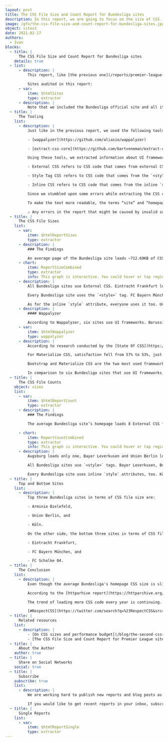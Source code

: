 ```yaml
---
layout: post
title: The CSS File Size and Count Report for Bundesliga sites
description: In this report, we are going to focus on the size of CSS. The aim of the report is to understand how much CSS code is needed to build a site.
image: /gfx/the-css-file-size-and-count-report-for-bundesliga-sites.jpg
object: sites3
date: 2021-02-17
authors:
  - Ivan
blocks:
  - title: |
      The CSS File Size and Count Report for Bundesliga sites
    details: true
  - list:
      - description: |
          This report, like [the previous one](/reports/premier-league-2021-02/), will focus on the size of CSS. We are going to find out how much CSS is needed to create a site.

          Sites audited in this report:
      - var:
          item: $htmlSites
          type: extractor
      - description: |
          Note that we included the Bundesliga official site and all its clubs.
  - title: |
      The Tooling
    list:
      - description: |
          Just like in the previous report, we used the following tools:

          - [wappalyzer](https://github.com/aliasio/wappalyzer)

          - [extract-css-core](https://github.com/bartveneman/extract-css-core)

          Using these tools, we extracted information about UI frameworks and the size of External CSS, Style tag CSS, and Inline CSS, where:

          - External CSS refers to CSS code that comes from external CSS files,

          - Style Tag CSS refers to CSS code that comes from the `<style>` tags, and

          - Inline CSS refers to CSS code that comes from the inline `style` attributes.

          Since we stumbled upon some errors while extracting the CSS code from these sites, like repetitive CSS files or `<style>` tags, we removed it from the report. The data collected might slightly differ from the actual data, but it is still close enough to get the “big picture” about CSS sizes.

          To make the text more readable, the terms “site” and “homepage” refer to the same thing: the site’s homepage.

          ⚠️ Any errors in the report that might be caused by invalid software are not deliberate and should be considered as such.
  - title: |
      The CSS File Sizes
    list:
      - var:
          item: $htmlReportSizes
          type: extractor
      - description: |
          ### The Findings

          An average page of the Bundesliga site loads ~712.69KB of CSS code. Compared to the Premier League report, that is 3.30% less CSS code. ~89.66% of the CSS code comes from the External CSS file, ~10% comes from the `<style>` tags, and ~0.34% comes from the inline `style` attributes. Compared to the Premier League report, an average Bundesliga site uses ~3.56% more External CSS, ~39.76% less CSS coming from the `<style>` tags, and ~3.54% less from inline `style` attributes.
      - chart:
          item: ReportSizeCombined
          type: extractor
          info: This graph is interactive. You could hover or tap regions to see extra information and enable or disable specific metrics by clicking on a label below the graph.
      - description: |
          All Bundesliga sites use External CSS. Eintracht Frankfurt loads almost 1.5MB, Borussia Mönchengladbach, FC Bayern München and Schalke 04 use about ~ 1MB.

          Every Bundesliga site uses the `<style>` tag. FC Bayern München loads the most CSS, 287KB. Following are Schalke 04 with 230.07KB, Hoffenheim with 229.08KB, and FC Köln with 229.01KB. Sites with the least `<style>` tag CSS code count only a few bytes, like Mainz 05 and Hertha.

          As for the inline `style` attribute, everyone uses it too. Union Berlin uses the most with 9.84KB, Arminia Bielefeld and SV Werder Bremen use half of that, and Köln uses the least, only 422B.
      - description: |
          #### Wappalyzer

          According to Wappalyzer, six sites use UI frameworks. Borussia Dortmund uses Materialize CSS. Hoffenheim, Freiburg, Hertha, Schalke 04, and Mainz 05 use Bootstrap.
      - var:
          item: $htmlWappalyzer
          type: wappalyzer
      - description: |
          According to research conducted by the [State Of CSS](https://2020.stateofcss.com/en-US/technologies/css-frameworks/), satisfaction with Bootstrap is declining. In 2019, 52% of respondents claimed they are satisfied, while the following year, the satisfaction dropped to 48%. Interest in Bootstrap in both years is held by 17% of all respondents. Usage fell from 87% to 86% within one year, and awareness ratio rankings for both years are 100%.

          For Materialize CSS, satisfaction fell from 57% to 53%, just like the interest fell from 37% to 29%. The usage has increased from 30% to 33%, just like the awareness increased from 72% to 76%.

          Bootstrap and Materialize CSS are the two most used frameworks, and Bundesliga sites follow the statistics here.

          In comparison to six Bundesliga sites that use UI frameworks, only three Premier League sites use them. Since there are 19 sites in the Bundesliga report compared to 21 Premier League sites, we could see that Bundesliga sites rely on UI frameworks more heavily.
  - title: |
      The CSS File Counts
    object: sizes
    list:
      - var:
          item: $htmlReportCount
          type: extractor
      - description: |
          ### The Findings

          The average Bundesliga site’s homepage loads 8 External CSS files, 5 `<style>` tags, and 30 `style` attributes.

      - chart:
          item: ReportCountCombined
          type: extractor
          info: This graph is interactive. You could hover or tap regions to see extra information and enable or disable specific metrics by clicking on a label below the graph.
      - description: |
          Augsburg loads only one, Bayer Leverkusen and Union Berlin load two, while the Bundesliga site loads 40 External CSS files.

          All Bundesliga sites use `<style>` tags. Bayer Leverkusen, Borussia Mönchengladbach, Eintracht Frankfurt, Mainz 05 and Hertha use a single `<style>` tag. The Bundesliga site loads 39 `<style>` tags, and the second largest in the group is FC Bayern München with 16 `<style>` tags. Other clubs range from 2 to 8 `<style>` tags.

          Every Bundesliga site uses inline `style` attributes, too. Köln, Stuttgart, and Wolfsburg use only a few `style` attributes, Arminia Bielefeld and SV Werder Bremen use about 60 `style` attributes, while Union Berlin uses as many as 154 `style` attributes.
  - title: |
      Top and Bottom Sites
    list:
      - description: |
          Top three Bundesliga sites in terms of CSS file size are:

          - Arminia Bielefeld,

          - Union Berlin, and

          - Köln.

          On the other side, the bottom three sites in terms of CSS file size are:

          - Eintracht Frankfurt,

          - FC Bayern München, and

          - FC Schalke 04.
  - title: |
      The Conclusion
    list:
      - description: |
          Even though the average Bundesliga's homepage CSS size is slightly lighter than the average Premier League's homepage CSS size, it is still too big.

          According to the [httparhive report](https://httparchive.org/reports/page-weight#bytesCss), the sum of transfer size kilobytes of all external stylesheets requested by the page for median desktop is 73.3KB, while the median mobile is 68.7KB. If we look at the last three years, CSS file size increased more than 30%.

          The trend of loading more CSS code every year is continuing. With modern technologies like CSS Grid and CSS Variables that should take over CSS frameworks, one might expect a different outcome. We certainly hope that will be the case in the following years.

          [#RespectCSS](https://twitter.com/search?q=%23RespectCSS&src=typed_query)
  - title: |
      Related resources
    list:
      - description: |
          - [On CSS sizes and performance budget](/blog/the-second-css-report-about-css-file-sizes-and-file-count/)
          - [The CSS File Size and Count Report for Premier League sites](/reports/premier-league-2021-02/)
  - title: |
      About the Author
    author: true
  - title: |
      Share on Social Networks
    social: true
  - title: |
      Subscribe
    subscribe: true
    list:
      - description: |
          We are working hard to publish new reports and blog posts as soon as possible.

          If you would like to get recent reports in your inbox, subscribe here!
  - title: |
      Single Reports
    list:
      - var:
          item: $htmlReportSingle
          type: extractor
---
```

